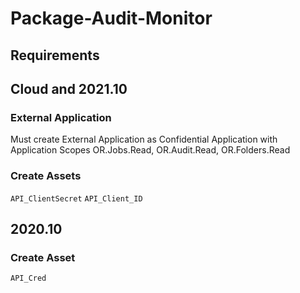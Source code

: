 # Package-Audit-Monitor

## Requirements
## Cloud and 2021.10
### External Application
Must create External Application as Confidential Application with Application Scopes OR.Jobs.Read, OR.Audit.Read, OR.Folders.Read

### **Create Assets**
`API_ClientSecret`
`API_Client_ID`

## **2020.10**
### Create Asset
`API_Cred`

